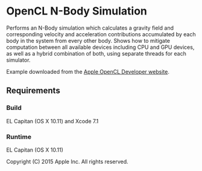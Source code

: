# OpenCL N-Body Simulation

Performs an N-Body simulation which calculates a gravity field and corresponding velocity and acceleration contributions accumulated by each body in the system from every other body.  Shows how to mitigate computation between all available devices including CPU and GPU devices, as well as a hybrid combination of both, using separate threads for each simulator.

Example downloaded from the [Apple OpenCL Developer website](https://developer.apple.com/opencl/).

## Requirements

### Build

EL Capitan (OS X 10.11) and Xcode 7.1

### Runtime

EL Capitan (OS X 10.11)

Copyright (C) 2015 Apple Inc. All rights reserved.

